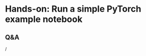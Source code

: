 # Hands-on: Run a simple PyTorch example notebook

<!--
[Exercises on the course GitHub](https://github.com/Lumi-supercomputer/Getting_Started_with_AI_workshop/tree/ai-20250204/02_Using_the_LUMI_web_interface).
-->
<!--
[Exercises on the course GitHub](https://github.com/Lumi-supercomputer/Getting_Started_with_AI_workshop/tree/main/02_Using_the_LUMI_web_interface).
-->

<!--
A video recording of the discussion of the solution will follow.
-->

<!--
<video src="https://462000265.lumidata.eu/ai-20250204/recordings/E02_Webinterface.mp4" controls="controls"></video>
-->


## Q&A

/

